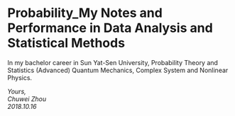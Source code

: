 # Probability_My Notes and Performance in Data Analysis and Statistical Methods

In my bachelor career in Sun Yat-Sen University, Probability Theory and Statistics (Advanced) Quantum Mechanics, Complex System and Nonlinear Physics.          
              
              

_Yours,_             
_Chuwei Zhou_             
_2018.10.16_
   




